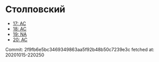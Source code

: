 # Столповский
- [17: AC](17.md)
- [18: AC](18.md)
- [19: NA](19.md)
- [20: AC](20.md)

Commit: 2f9fb6e5bc3469349863aa5f92b48b50c7239e3c
 fetched at: 20201015-220250
